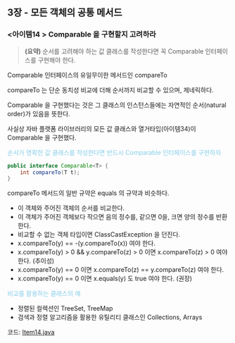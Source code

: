 ## 3장 - 모든 객체의 공통 메서드

### <아이템14 > Comparable 을 구현할지 고려하라

> **(요약)** 순서를 고려해야 하는 값 클래스를 작성한다면 꼭 Comparable 인터페이스를 구현해야 한다.

Comparable 인터페이스의 유일무이한 메서드인 compareTo

compareTo 는 단순 동치성 비교에 더해 순서까지 비교할 수 있으며, 제네릭하다.

Comparable 을 구현했다는 것은 그 클래스의 인스턴스들에는 자연적인 순서(natural order)가 있음을 뜻한다.

사실상 자바 플랫폼 라이브러리의 모든 값 클래스와 열거타입(아이템34)이 Comparable 을 구현했다.

<span style="color:skyblue">순서가 명확한 값 클래스를 작성한다면 반드시 Comparable 인터페이스를 구현하자</span>

```java
public interface Comparable<T> {
    int compareTo(T t);
}
```

compareTo 메서드의 일반 규약은 equals 의 규약과 비슷하다.

- 이 객체와 주어진 객체의 순서를 비교한다.
- 이 객체가 주어진 객체보다 작으면 음의 정수를, 같으면 0을, 크면 양의 정수를 반환한다.
- 비교할 수 없는 객체 타입이면 ClassCastException 을 던진다.
- x.compareTo(y) == -(y.compareTo(x)) 여야 한다.
- x.compareTo(y) > 0 && y.compareTo(z) > 0 이면 x.compareTo(z) > 0 여야 한다. (추이성)
- x.compareTo(y) == 0 이면 x.compareTo(z) == y.compareTo(z) 여야 한다.
- x.compareTo(y) == 0 이면 x.equals(y) 도 true 여야 한다. (권장)

<span style="color:skyblue">비교를 활용하는 클래스의 예</span>

- 정렬된 컬렉션인 TreeSet, TreeMap
- 검색과 정렬 알고리즘을 활용한 유틸리티 클래스인 Collections, Arrays

코드: [Item14.java](https://github.com/ziippy/EffectiveJava/blob/master/src/chapter3/item14/Item14.java)




